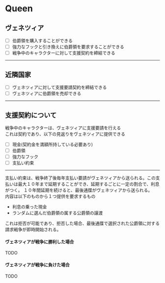 # Queen

## ヴェネツィア
- [ ] 伯爵領を購入することができる
- [ ] 強力なフックと引き換えに伯爵領を要求することができる
- [ ] 戦争中のキャラクターに対して支援契約を締結できる
---
## 近隣国家
- [ ] ヴェネツィアに対して支援要請契約を締結できる
- [ ] ヴェネツィアに伯爵領を売却できる
---
## 支援契約について
戦争中のキャラクターは、ヴェネツィアに支援要請を行える  
これは契約であり、以下の見返りをヴェネツィアに提供できる
- [ ] 現金(契約金を満額所持している必要あり)
- [ ] 伯爵領
- [ ] 強力なフック
- [ ] 支払い約束
---
支払い約束は、戦争終了後毎年支払い要請がヴェネツィアから送られる。この支払いは最大１０年まで延期することができ、延期するごとに一定の割合で、利息がつく。
１０年間延期を続けると、最後通牒がヴェネツィアから送られる。  
内容は以下のものから１つ提供を要求するもの
- 利息の乗った現金
- ランダムに選んだ伯爵領の属する公爵領の譲渡

これは拒否が可能であり、拒否した場合、最後通牒で選択された公爵領に対する請求戦争が即時開始される。

#### ヴェネツィアが戦争に勝利した場合
TODO
#### ヴェネツィアが戦争に負けた場合
TODO